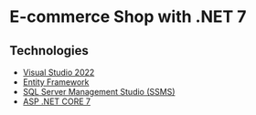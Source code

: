 # E-commerce Shop with .NET 7

## Technologies
* [Visual Studio 2022](https://visualstudio.microsoft.com/it/vs/)
* [Entity Framework](https://learn.microsoft.com/it-it/ef/)
* [SQL Server Management Studio (SSMS)](https://learn.microsoft.com/it-it/sql/ssms/download-sql-server-management-studio-ssms?view=sql-server-ver16)
* [ASP .NET CORE 7](https://learn.microsoft.com/it-it/aspnet/core/introduction-to-aspnet-core?view=aspnetcore-7.0)
